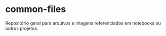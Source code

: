 # common-files
Repositório geral para arquivos e imagens referenciados em notebooks ou outros projetos.
